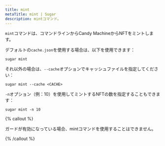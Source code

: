 ```yaml
---
title: mint
metaTitle: mint | Sugar
description: mintコマンド。
---
```


`mint`コマンドは、コマンドラインからCandy MachineからNFTをミントします。

デフォルトの`cache.json`を使用する場合は、以下を使用できます：

```
sugar mint
```

それ以外の場合は、`--cache`オプションでキャッシュファイルを指定してください：

```
sugar mint --cache <CACHE>
```

`-n`オプション（例：10）を使用してミントするNFTの数を指定することもできます：

```
sugar mint -n 10
```

{% callout %}

ガードが有効になっている場合、mintコマンドを使用することはできません。

{% /callout %}